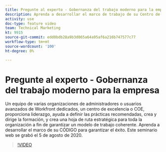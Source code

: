 ```yaml
---
title: Pregunte al experto - Gobernanza del trabajo moderno para la empresa
description: Aprenda a desarrollar el marco de trabajo de su Centro de excelencia para garantizar el éxito. Este seminario web se grabó el 5 de agosto de 2020.
activity: use
doc-type: feature video
team: Technical Marketing
kt: 9915
source-git-commit: edd0bdb28a9b3d065a64a95af6a216b747577c77
workflow-type: tm+mt
source-wordcount: '100'
ht-degree: 0%

---
```


# Pregunte al experto - Gobernanza del trabajo moderno para la empresa

Un equipo de varias organizaciones de administradores o usuarios avanzados de Workfront dedicados, un centro de excelencia o COE, proporciona liderazgo, ayuda a definir las prácticas recomendadas, crea y dirige la formación, y crea una hoja de ruta estratégica para toda la organización a fin de garantizar un modelo de trabajo coherente. Aprenda a desarrollar el marco de su CÓDIGO para garantizar el éxito. Este seminario web se grabó el 5 de agosto de 2020.

>[!VIDEO](https://video.tv.adobe.com/v/341121/?quality=12)
